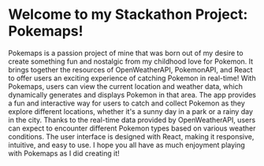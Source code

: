 # Welcome to my Stackathon Project: Pokemaps!

Pokemaps is a passion project of mine that was born out of my desire to create something fun and nostalgic from my childhood love for Pokemon. It brings together the resources of OpenWeatherAPI, PokemonAPI, and React to offer users an exciting experience of catching Pokemon in real-time! With Pokemaps, users can view the current location and weather data, which dynamically generates and displays Pokemon in that area. The app provides a fun and interactive way for users to catch and collect Pokemon as they explore different locations, whether it's a sunny day in a park or a rainy day in the city. Thanks to the real-time data provided by OpenWeatherAPI, users can expect to encounter different Pokemon types based on various weather conditions. The user interface is designed with React, making it responsive, intuitive, and easy to use. I hope you all have as much enjoyment playing with Pokemaps as I did creating it!
